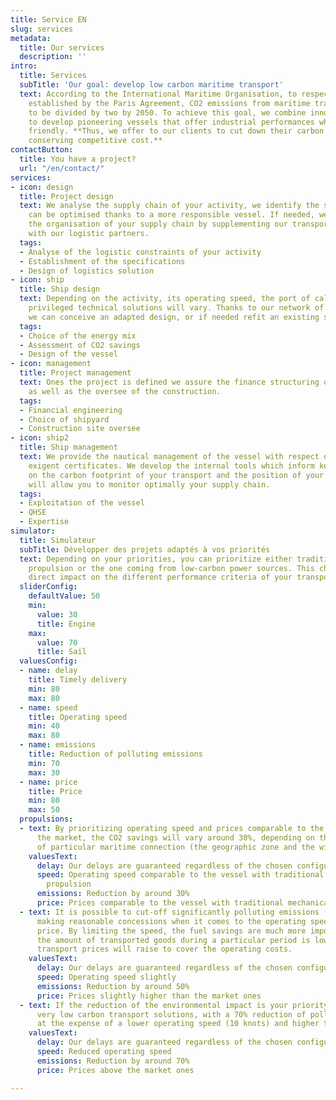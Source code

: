 ```yaml
---
title: Service EN
slug: services
metadata:
  title: Our services
  description: ''
intro:
  title: Services
  subTitle: 'Our goal: develop low carbon maritime transport'
  text: According to the International Maritime Organisation, to respect the objectives
    established by the Paris Agreement, CO2 emissions from maritime transport have
    to be divided by two by 2050. To achieve this goal, we combine innovative technologies
    to develop pioneering vessels that offer industrial performances while being environmentally
    friendly. **Thus, we offer to our clients to cut down their carbon footprint while
    conserving competitive cost.**
contactButton:
  title: You have a project?
  url: "/en/contact/"
services:
- icon: design
  title: Project design
  text: We analyse the supply chain of your activity, we identify the segments which
    can be optimised thanks to a more responsible vessel. If needed, we can rethink
    the organisation of your supply chain by supplementing our transport services
    with our logistic partners.
  tags:
  - Analyse of the logistic constraints of your activity
  - Establishment of the specifications
  - Design of logistics solution
- icon: ship
  title: Ship design
  text: Depending on the activity, its operating speed, the port of call, etc the
    privileged technical solutions will vary. Thanks to our network of technical partners
    we can conceive an adapted design, or if needed refit an existing ship.
  tags:
  - Choice of the energy mix
  - Assessment of CO2 savings
  - Design of the vessel
- icon: management
  title: Project management
  text: Ones the project is defined we assure the finance structuring of the ship
    as well as the oversee of the construction.
  tags:
  - Financial engineering
  - Choice of shipyard
  - Construction site oversee
- icon: ship2
  title: Ship management
  text: We provide the nautical management of the vessel with respect of the most
    exigent certificates. We develop the internal tools which inform keep you informed
    on the carbon footprint of your transport and the position of your freight what
    will allow you to monitor optimally your supply chain.
  tags:
  - Exploitation of the vessel
  - QHSE
  - Expertise
simulator:
  title: Simulateur
  subTitle: Développer des projets adaptés à vos priorités
  text: Depending on your priorities, you can prioritize either traditional mechanical
    propulsion or the one coming from low-carbon power sources. This choice has a
    direct impact on the different performance criteria of your transport solution.
  sliderConfig:
    defaultValue: 50
    min:
      value: 30
      title: Engine
    max:
      value: 70
      title: Sail
  valuesConfig:
  - name: delay
    title: Timely delivery
    min: 80
    max: 80
  - name: speed
    title: Operating speed
    min: 40
    max: 80
  - name: emissions
    title: Reduction of polluting emissions
    min: 70
    max: 30
  - name: price
    title: Price
    min: 80
    max: 50
  propulsions:
  - text: By prioritizing operating speed and prices comparable to the average on
      the market, the CO2 savings will vary around 30%, depending on the specificities
      of particular maritime connection (the geographic zone and the wind statistics).
    valuesText:
      delay: Our delays are guaranteed regardless of the chosen configuration
      speed: Operating speed comparable to the vessel with traditional mechanical
        propulsion
      emissions: Reduction by around 30%
      price: Prices comparable to the vessel with traditional mechanical propulsion
  - text: It is possible to cut-off significantly polluting emissions (by 50%) by
      making reasonable concessions when it comes to the operating speed and the transport
      price. By limiting the speed, the fuel savings are much more important, but
      the amount of transported goods during a particular period is lower. As a consequence,
      transport prices will raise to cover the operating costs.
    valuesText:
      delay: Our delays are guaranteed regardless of the chosen configuration
      speed: Operating speed slightly
      emissions: Reduction by around 50%
      price: Prices slightly higher than the market ones
  - text: If the reduction of the environmental impact is your priority, we can propose
      very low carbon transport solutions, with a 70% reduction of polluting emissions,
      at the expense of a lower operating speed (10 knots) and higher transport costs.
    valuesText:
      delay: Our delays are guaranteed regardless of the chosen configuration
      speed: Reduced operating speed
      emissions: Reduction by around 70%
      price: Prices above the market ones

---
```

